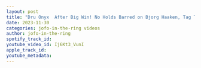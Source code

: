 ```yaml
---
layout: post
title: "Dru Onyx  After Big Win! No Holds Barred on Bjorg Haaken, Tag Team Showdown Teased!"
date: 2023-11-30
categories: jofo-in-the-ring videos
author: jofo-in-the-ring
spotify_track_id: 
youtube_video_id: Ij6Kt3_VunI
apple_track_id: 
youtube_metadata: 
---
```

